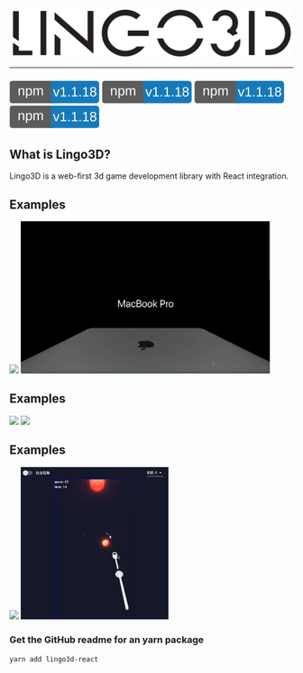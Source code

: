 <div align="center">
  <img width="500px" src="https://github.com/Hubert-HuJianhua/lingo3d-dev/blob/main/image/LINGO3Dlogo.png"/>
</div>


---
### [![npm][npm-image]][npm-url]   [![npm][npm-image]][npm-url]    [![npm][npm-image]][npm-url]   [![npm][npm-image]][npm-url]
[npm-image]: https://github.com/Hubert-HuJianhua/lingo3d-dev/blob/main/image/npm.svg
[npm-url]: https://www.npmjs.com/package/lingo3d-react


## What is Lingo3D?
Lingo3D is a web-first 3d game development library with React integration.
## Examples
<img src="https://github.com/Hubert-HuJianhua/lingo3d-dev/blob/main/image/applewatch.gif" height="270px">  <img src="https://github.com/Hubert-HuJianhua/lingo3d-dev/blob/main/image/macbook.gif" height="270px">

## Examples
<img src="https://github.com/Hubert-HuJianhua/lingo3d-dev/blob/main/image/pingpong.gif" height="220px">  <img src="https://github.com/Hubert-HuJianhua/lingo3d-dev/blob/main/image/fairytale.gif" height="270px"> 


## Examples
<img src="https://github.com/Hubert-HuJianhua/lingo3d-dev/blob/main/image/universe.gif" height="270px">  <img src="https://github.com/Hubert-HuJianhua/lingo3d-dev/blob/main/image/shotting.gif" height="270px">


### Get the GitHub readme for an yarn package
```
yarn add lingo3d-react
```
